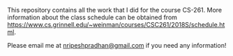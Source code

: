 This repository contains all the work that I did for the course CS-261. More information about the class schedule can be obtained from https://www.cs.grinnell.edu/~weinman/courses/CSC261/2018S/schedule.html. 

Please email me at nripeshpradhan@gmail.com if you need any information!
